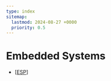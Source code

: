 ```yaml
---
type: index
sitemap:
  lastmod: 2024-08-27 +0000
  priority: 0.5
---
```


# Embedded Systems

- [[ESP]]

[//begin]: # "Autogenerated link references for markdown compatibility"
[ESP]: ESP.md "ESP"
[//end]: # "Autogenerated link references"